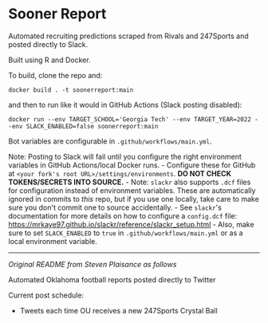 # Sooner Report

Automated recruiting predictions scraped from Rivals and 247Sports and posted directly to Slack.

Built using R and Docker.

To build, clone the repo and:

```
docker build . -t soonerreport:main
```

and then to run like it would in GitHub Actions (Slack posting disabled):

```
docker run --env TARGET_SCHOOL='Georgia Tech' --env TARGET_YEAR=2022 --env SLACK_ENABLED=false soonerreport:main
```

Bot variables are configurable in `.github/workflows/main.yml`.

Note: Posting to Slack will fail until you configure the right environment variables in GitHub Actions/local Docker runs.
    - Configure these for GitHub at `<your fork's root URL>/settings/environments`. **DO NOT CHECK TOKENS/SECRETS INTO SOURCE.**
    - Note: `slackr` also supports `.dcf` files for configuration instead of environment variables. These are automatically ignored in commits to _this_ repo, but if you use one locally, take care to make sure you don't commit one to source accidentally.
    - See `slackr`'s documentation for more details on how to configure a `config.dcf` file: https://mrkaye97.github.io/slackr/reference/slackr_setup.html
    - Also, make sure to set `SLACK_ENABLED` to `true` in `.github/workflows/main.yml` or as a local environment variable.

---

_Original README from Steven Plaisance as follows_

Automated Oklahoma football reports posted directly to Twitter

Current post schedule:

- Tweets each time OU receives a new 247Sports Crystal Ball

